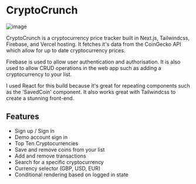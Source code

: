 # CryptoCrunch

![image](https://user-images.githubusercontent.com/60019261/115138341-71e40300-a023-11eb-8696-fa0ac9ad9251.png)


CryptoCrunch is a cryptocurrency price tracker built in Next.js, Tailwindcss, Firebase, and Vercel hosting.
It fetches it's data from the CoinGecko API which allow for up to date cryptocurrency prices.

Firebase is used to allow user authentication and authorisation. It is also used to allow CRUD operations in the web app such as adding a cryptocurrency to your list.

I used React for this build because it's great for repeating components such as the 'SavedCoin' component. It also works great with Tailwindcss to create a stunning front-end.

## Features

- Sign up / Sign in
- Demo account sign in
- Top Ten Cryptocurrencies
- Save and remove coins from your list
- Add and remove transactions
- Search for a specific cryptocurrency
- Currency selector (GBP, USD, EUR)
- Conditional rendering based on logged in state
